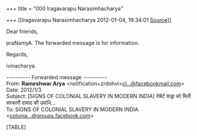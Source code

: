 +++
title = "000 Iragavarapu Narasimhacharya"

+++
[[Iragavarapu Narasimhacharya	2012-01-04, 19:34:01 [Source](https://groups.google.com/g/bvparishat/c/bzhkhY96q1M)]]



  
Dear friends,

praNamyA. The forwarded message is for information.

Regards,

ivinacharya.  

---------- Forwarded message ----------  
From: **Rameshwar Arya** \<notification+zrdohvl=[cl...@facebookmail.com]()\>  
Date: 2012/1/3  
Subject: \[SIGNS OF COLONIAL SLAVERY IN MODERN INDIA\] रोबेर्ट वाड्रा को मिली सरकारी दामाद की उपाधि...  
To: SIGNS OF COLONIAL SLAVERY IN MODERN INDIA \<[colonia...@groups.facebook.com]()\>  
  
  

[TABLE]

  

